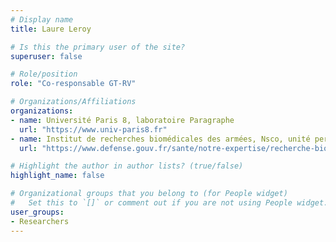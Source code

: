 ```yaml
---
# Display name
title: Laure Leroy

# Is this the primary user of the site?
superuser: false

# Role/position
role: "Co-responsable GT-RV"

# Organizations/Affiliations
organizations:
- name: Université Paris 8, laboratoire Paragraphe
  url: "https://www.univ-paris8.fr"
- name: Institut de recherches biomédicales des armées, Nsco, unité perception
  url: "https://www.defense.gouv.fr/sante/notre-expertise/recherche-biomedicale/recherche-biomedicale"

# Highlight the author in author lists? (true/false)
highlight_name: false

# Organizational groups that you belong to (for People widget)
#   Set this to `[]` or comment out if you are not using People widget.
user_groups:
- Researchers
---
```

